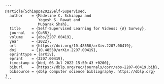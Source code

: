 ````
```
@article{Schiappa2022Self-Supervised,
  author    = {Madeline C. Schiappa and
               Yogesh S. Rawat and
               Mubarak Shah},
  title     = {Self-Supervised Learning for Videos: {A} Survey},
  journal   = {CoRR},
  volume    = {abs/2207.00419},
  year      = {2022},
  url       = {https://doi.org/10.48550/arXiv.2207.00419},
  doi       = {10.48550/arXiv.2207.00419},
  eprinttype = {arXiv},
  eprint    = {2207.00419},
  timestamp = {Wed, 06 Jul 2022 15:50:43 +0200},
  biburl    = {https://dblp.org/rec/journals/corr/abs-2207-00419.bib},
  bibsource = {dblp computer science bibliography, https://dblp.org}
}
```
````
